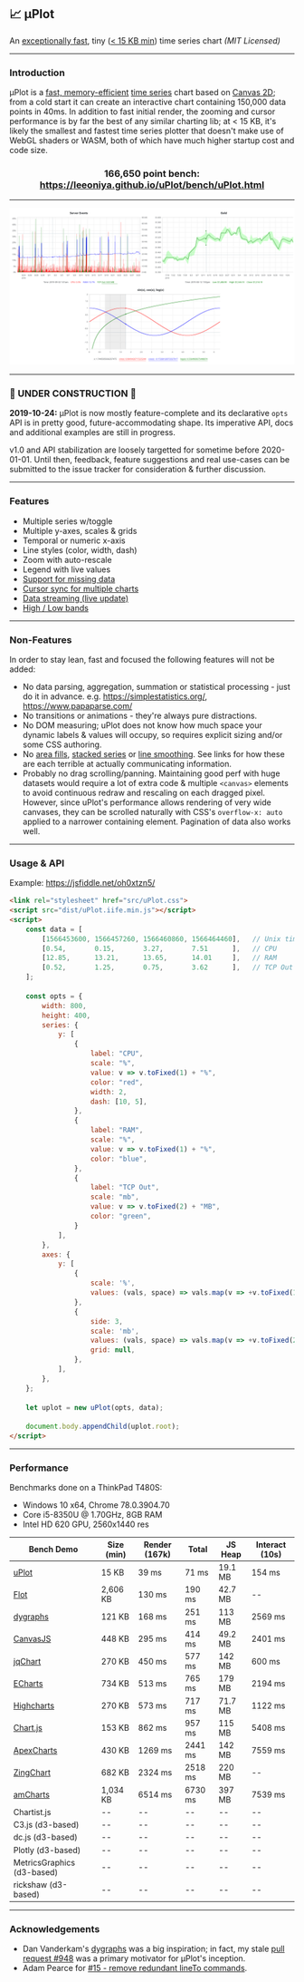 ## 📈 μPlot

An [exceptionally fast](#performance), tiny ([< 15 KB min](https://github.com/leeoniya/uPlot/tree/master/dist/uPlot.iife.min.js)) time series chart _(MIT Licensed)_

---
### Introduction

μPlot is a [fast, memory-efficient](#performance) [time series](https://en.wikipedia.org/wiki/Time_series) chart based on [Canvas 2D](https://developer.mozilla.org/en-US/docs/Web/API/CanvasRenderingContext2D); from a cold start it can create an interactive chart containing 150,000 data points in 40ms. In addition to fast initial render, the zooming and cursor performance is by far the best of any similar charting lib; at < 15 KB, it's likely the smallest and fastest time series plotter that doesn't make use of WebGL shaders or WASM, both of which have much higher startup cost and code size.

<h3 align="center">166,650 point bench: <a href="https://leeoniya.github.io/uPlot/bench/uPlot.html">https://leeoniya.github.io/uPlot/bench/uPlot.html</a></h3>

---
![uPlot Chart](uPlot.png "uPlot Chart")

---
### 🚧 UNDER CONSTRUCTION 🚧

**2019-10-24:** μPlot is now mostly feature-complete and its declarative `opts` API is in pretty good, future-accommodating shape. Its imperative API, docs and additional examples are still in progress.

v1.0 and API stabilization are loosely targetted for sometime before 2020-01-01. Until then, feedback, feature suggestions and real use-cases can be submitted to the issue tracker for consideration & further discussion.

---
### Features

- Multiple series w/toggle
- Multiple y-axes, scales & grids
- Temporal or numeric x-axis
- Line styles (color, width, dash)
- Zoom with auto-rescale
- Legend with live values
- [Support for missing data](https://leeoniya.github.io/uPlot/demos/missing-data.html)
- [Cursor sync for multiple charts](https://leeoniya.github.io/uPlot/demos/sync-cursor.html)
- [Data streaming (live update)](https://leeoniya.github.io/uPlot/demos/stream-data.html)
- [High / Low bands](https://leeoniya.github.io/uPlot/demos/high-low-bands.html)

---
### Non-Features

In order to stay lean, fast and focused the following features will not be added:

- No data parsing, aggregation, summation or statistical processing - just do it in advance. e.g. https://simplestatistics.org/, https://www.papaparse.com/
- No transitions or animations - they're always pure distractions.
- No DOM measuring; uPlot does not know how much space your dynamic labels & values will occupy, so requires explicit sizing and/or some CSS authoring.
- No [area fills](https://www.chartphp.com/wp-content/uploads/area.png), [stacked series](https://everydayanalytics.ca/2014/08/stacked-area-graphs-are-not-your-friend.html) or [line smoothing](http://www.vizwiz.com/2011/12/when-you-use-smoothed-line-chart-your.html). See links for how these are each terrible at actually communicating information.
- Probably no drag scrolling/panning. Maintaining good perf with huge datasets would require a lot of extra code & multiple `<canvas>` elements to avoid continuous redraw and rescaling on each dragged pixel. However, since uPlot's performance allows rendering of very wide canvases, they can be scrolled naturally with CSS's `overflow-x: auto` applied to a narrower containing element. Pagination of data also works well.

---
### Usage & API

Example: https://jsfiddle.net/oh0xtzn5/

```html
<link rel="stylesheet" href="src/uPlot.css">
<script src="dist/uPlot.iife.min.js"></script>
<script>
    const data = [
        [1566453600, 1566457260, 1566460860, 1566464460],   // Unix timestamps
        [0.54,       0.15,       3.27,       7.51      ],   // CPU
        [12.85,      13.21,      13.65,      14.01     ],   // RAM
        [0.52,       1.25,       0.75,       3.62      ],   // TCP Out
    ];

    const opts = {
        width: 800,
        height: 400,
        series: {
            y: [
                {
                    label: "CPU",
                    scale: "%",
                    value: v => v.toFixed(1) + "%",
                    color: "red",
                    width: 2,
                    dash: [10, 5],
                },
                {
                    label: "RAM",
                    scale: "%",
                    value: v => v.toFixed(1) + "%",
                    color: "blue",
                },
                {
                    label: "TCP Out",
                    scale: "mb",
                    value: v => v.toFixed(2) + "MB",
                    color: "green",
                }
            ],
        },
        axes: {
            y: [
                {
                    scale: '%',
                    values: (vals, space) => vals.map(v => +v.toFixed(1) + "%"),
                },
                {
                    side: 3,
                    scale: 'mb',
                    values: (vals, space) => vals.map(v => +v.toFixed(2) + "MB"),
                    grid: null,
                },
            ],
        },
    };

    let uplot = new uPlot(opts, data);

    document.body.appendChild(uplot.root);
</script>
```

---
### Performance

Benchmarks done on a ThinkPad T480S:

- Windows 10 x64, Chrome 78.0.3904.70
- Core i5-8350U @ 1.70GHz, 8GB RAM
- Intel HD 620 GPU, 2560x1440 res

<table>
    <thead>
        <tr>
            <th>Bench Demo</th>
            <th>Size (min)</th>
            <th>Render (167k)</th>
            <th>Total</th>
            <th>JS Heap</th>
            <th>Interact (10s)</th>
        </tr>
    </thead>
    <tbody>
        <tr>
            <td><a href="https://leeoniya.github.io/uPlot/bench/uPlot.html">uPlot</a></td>
            <td>15 KB</td>
            <td>39 ms</td>
            <td>71 ms</td>
            <td>19.1 MB</td>
            <td>154 ms</td>
        </tr>
        <tr>
            <td><a href="https://leeoniya.github.io/uPlot/bench/Flot.html">Flot</a></td>
            <td>2,606 KB</td>
            <td>130 ms</td>
            <td>190 ms</td>
            <td>42.7 MB</td>
            <td>--</td>
        </tr>
        <tr>
            <td><a href="https://leeoniya.github.io/uPlot/bench/dygraphs.html">dygraphs</a></td>
            <td>121 KB</td>
            <td>168 ms</td>
            <td>251 ms</td>
            <td>113 MB</td>
            <td>2569 ms</td>
        </tr>
        <tr>
            <td><a href="https://leeoniya.github.io/uPlot/bench/CanvasJS.html">CanvasJS</a></td>
            <td>448 KB</td>
            <td>295 ms</td>
            <td>414 ms</td>
            <td>49.2 MB</td>
            <td>2401 ms</td>
        </tr>
        <tr>
            <td><a href="https://leeoniya.github.io/uPlot/bench/jqChart.html">jqChart</a></td>
            <td>270 KB</td>
            <td>450 ms</td>
            <td>577 ms</td>
            <td>142 MB</td>
            <td>600 ms</td>
        </tr>
        <tr>
            <td><a href="https://leeoniya.github.io/uPlot/bench/ECharts.html">ECharts</a></td>
            <td>734 KB</td>
            <td>513 ms</td>
            <td>765 ms</td>
            <td>179 MB</td>
            <td>2194 ms</td>
        </tr>
        <tr>
            <td><a href="https://leeoniya.github.io/uPlot/bench/Highcharts.html">Highcharts</a></td>
            <td>270 KB</td>
            <td>573 ms</td>
            <td>717 ms</td>
            <td>71.7 MB</td>
            <td>1122 ms</td>
        </tr>
        <tr>
            <td><a href="https://leeoniya.github.io/uPlot/bench/Chart.js.html">Chart.js</a></td>
            <td>153 KB</td>
            <td>862 ms</td>
            <td>957 ms</td>
            <td>115 MB</td>
            <td>5408 ms</td>
        </tr>
        <tr>
            <td><a href="https://leeoniya.github.io/uPlot/bench/ApexCharts.html">ApexCharts</a></td>
            <td>430 KB</td>
            <td>1269 ms</td>
            <td>2441 ms</td>
            <td>142 MB</td>
            <td>7559 ms</td>
        </tr>
        <tr>
            <td><a href="https://leeoniya.github.io/uPlot/bench/ZingChart.html">ZingChart</a></td>
            <td>682 KB</td>
            <td>2324 ms</td>
            <td>2518 ms</td>
            <td>220 MB</td>
            <td>--</td>
        </tr>
        <tr>
            <td><a href="https://leeoniya.github.io/uPlot/bench/amCharts.html">amCharts</a></td>
            <td>1,034 KB</td>
            <td>6514 ms</td>
            <td>6730 ms</td>
            <td>397 MB</td>
            <td>7539 ms</td>
        </tr>
        <tr>
            <td>Chartist.js</td>
            <td>--</td>
            <td>--</td>
            <td>--</td>
            <td>--</td>
            <td>--</td>
        </tr>
        <tr>
            <td>C3.js (d3-based)</td>
            <td>--</td>
            <td>--</td>
            <td>--</td>
            <td>--</td>
            <td>--</td>
        </tr>
        <tr>
            <td>dc.js (d3-based)</td>
            <td>--</td>
            <td>--</td>
            <td>--</td>
            <td>--</td>
            <td>--</td>
        </tr>
        <tr>
            <td>Plotly (d3-based)</td>
            <td>--</td>
            <td>--</td>
            <td>--</td>
            <td>--</td>
            <td>--</td>
        </tr>
        <tr>
            <td>MetricsGraphics (d3-based)</td>
            <td>--</td>
            <td>--</td>
            <td>--</td>
            <td>--</td>
            <td>--</td>
        </tr>
        <tr>
            <td>rickshaw (d3-based)</td>
            <td>--</td>
            <td>--</td>
            <td>--</td>
            <td>--</td>
            <td>--</td>
        </tr>
    </tbody>
</table>

---
### Acknowledgements

- Dan Vanderkam's [dygraphs](https://github.com/danvk/dygraphs) was a big inspiration; in fact, my stale [pull request #948](https://github.com/danvk/dygraphs/pull/948) was a primary motivator for μPlot's inception.
- Adam Pearce for [#15 - remove redundant lineTo commands](https://github.com/leeoniya/uPlot/issues/15).